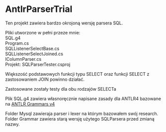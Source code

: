 # AntlrParserTrial
Ten projekt zawiera bardzo okrojoną wersję parsera SQL.

Pliki utworzone w pełni przeze mnie:<br>
SQL.g4<br>
Program.cs<br>
SQLListenerSelectBase.cs<br>
SQLListenerSelectJoined.cs<br>
IColumnParser.cs<br>
Projekt: SQLParserTester.csproj<br>

Większość podstawowych funkcji typu SELECT oraz funkcji SELECT z zastosowaniem JOIN powinno działać.

Zastosowane zostały testy dla obu rodzajów SELECTa

Plik SQL.g4 zawiera własnoręcznie napisane zasady dla ANTLR4 bazowane na <a href="https://github.com/antlr/grammars-v4/tree/master/sql/mysql/Positive-Technologies">ANTLR Grammars v4</a>

Folder Mysql zawieraja parser i lexer na którym bazowałem swój research.
Folder Grammar zawiera starą wersję użytego SQLParsera przed zmianą nazwy.
